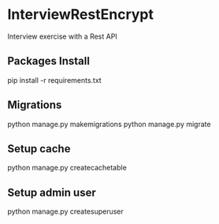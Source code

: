 # InterviewRestEncrypt
Interview exercise with a Rest API

## Packages Install
pip install -r requirements.txt

## Migrations
python manage.py makemigrations
python manage.py migrate

## Setup cache
python manage.py createcachetable

## Setup admin user
python manage.py createsuperuser
